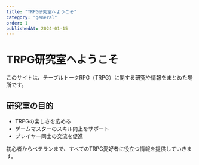 ```yaml
---
title: "TRPG研究室へようこそ"
category: "general"
order: 1
publishedAt: 2024-01-15
---
```


# TRPG研究室へようこそ

このサイトは、テーブルトークRPG（TRPG）に関する研究や情報をまとめた場所です。

## 研究室の目的

- TRPGの楽しさを広める
- ゲームマスターのスキル向上をサポート
- プレイヤー同士の交流を促進

初心者からベテランまで、すべてのTRPG愛好者に役立つ情報を提供していきます。
